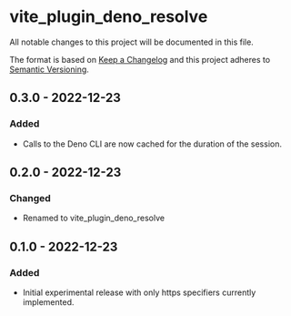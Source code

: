 # vite_plugin_deno_resolve

All notable changes to this project will be documented in this file.

The format is based on [Keep a Changelog](http://keepachangelog.com/) and this
project adheres to [Semantic Versioning](http://semver.org/).

## 0.3.0 - 2022-12-23

### Added

- Calls to the Deno CLI are now cached for the duration of the session.

## 0.2.0 - 2022-12-23

### Changed

- Renamed to vite_plugin_deno_resolve

## 0.1.0 - 2022-12-23

### Added

- Initial experimental release with only https specifiers currently implemented.
